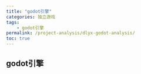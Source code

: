 ```yaml
---
title: "godot引擎"
categories: 独立游戏
tags:
    - godot引擎
permalink: /project-analysis/dlyx-godot-analysis/
toc: true
---
```


## godot引擎
